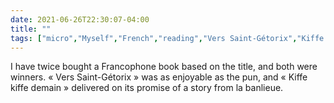 ```yaml
---
date: 2021-06-26T22:30:07-04:00
title: ""
tags: ["micro","Myself","French","reading","Vers Saint-Gétorix","Kiffe kiffe demain"]
---
```

I have twice bought a Francophone book based on the title, and both were winners. « Vers Saint-Gétorix » was as enjoyable as the pun, and « Kiffe kiffe demain » delivered on its promise of a story from la banlieue.
